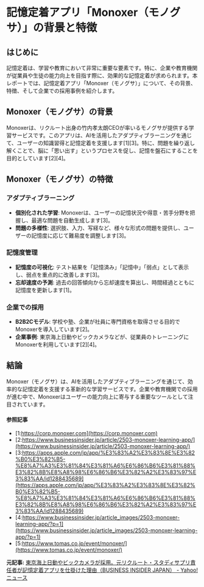 # 記憶定着アプリ「Monoxer（モノグサ）」の背景と特徴

## はじめに

記憶定着は、学習や教育において非常に重要な要素です。特に、企業や教育機関が従業員や生徒の能力向上を目指す際に、効果的な記憶定着が求められます。本レポートでは、記憶定着アプリ「Monoxer（モノグサ）」について、その背景、特徴、そして企業での採用事例を紹介します。

## Monoxer（モノグサ）の背景

Monoxerは、リクルート出身の竹内孝太朗CEOが率いるモノグサが提供する学習サービスです。このアプリは、AIを活用したアダプティブラーニングを通じて、ユーザーの知識習得と記憶定着を支援します[1][3]。特に、問題を繰り返し解くことで、脳に「思い出す」というプロセスを促し、記憶を盤石にすることを目的としています[2][4]。

## Monoxer（モノグサ）の特徴

### **アダプティブラーニング**

- **個別化された学習**: Monoxerは、ユーザーの記憶状況や得意・苦手分野を把握し、最適な問題を自動生成します[3]。
- **問題の多様性**: 選択肢、入力、写経など、様々な形式の問題を提供し、ユーザーの記憶度に応じて難易度を調整します[3]。

### **記憶度管理**

- **記憶度の可視化**: テスト結果を「記憶済み」「記憶中」「弱点」として表示し、弱点を重点的に改善します[3]。
- **忘却速度の予測**: 過去の回答傾向から忘却速度を算出し、時間経過とともに記憶度を更新します[1]。

### **企業での採用**

- **B2B2Cモデル**: 学校や塾、企業が社員に専門資格を取得させる目的でMonoxerを導入しています[2]。
- **企業事例**: 東京海上日動やビックカメラなどが、従業員のトレーニングにMonoxerを利用しています[2][4]。

## 結論

Monoxer（モノグサ）は、AIを活用したアダプティブラーニングを通じて、効率的な記憶定着を支援する革新的な学習サービスです。企業や教育機関での採用が進む中で、Monoxerはユーザーの能力向上に寄与する重要なツールとして注目されています。

#### 参照記事
- [1:https://corp.monoxer.com](https://corp.monoxer.com)
- [2:https://www.businessinsider.jp/article/2503-monoxer-learning-app/](https://www.businessinsider.jp/article/2503-monoxer-learning-app/)
- [3:https://apps.apple.com/jp/app/%E3%83%A2%E3%83%8E%E3%82%B0%E3%82%B5-%E8%A7%A3%E3%81%84%E3%81%A6%E6%86%B6%E3%81%88%E3%82%8B%E8%A8%98%E6%86%B6%E3%82%A2%E3%83%97%E3%83%AA/id1288435689](https://apps.apple.com/jp/app/%E3%83%A2%E3%83%8E%E3%82%B0%E3%82%B5-%E8%A7%A3%E3%81%84%E3%81%A6%E6%86%B6%E3%81%88%E3%82%8B%E8%A8%98%E6%86%B6%E3%82%A2%E3%83%97%E3%83%AA/id1288435689)
- [4:https://www.businessinsider.jp/article_images/2503-monoxer-learning-app/?p=1](https://www.businessinsider.jp/article_images/2503-monoxer-learning-app/?p=1)
- [5:https://www.tomas.co.jp/event/monoxer/](https://www.tomas.co.jp/event/monoxer/)


**元記事:** [東京海上日動やビックカメラが採用。元リクルート・スタディサプリ責任者が記憶定着アプリを仕掛けた理由（BUSINESS INSIDER JAPAN） - Yahoo!ニュース](https://news.yahoo.co.jp/articles/18ad192ce04e848712214887e9a06d7895726b7b?source=rss)